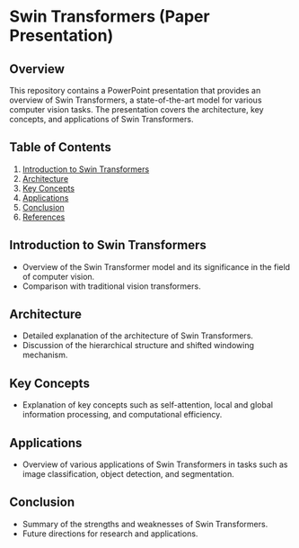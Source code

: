 # Swin Transformers (Paper Presentation)

## Overview
This repository contains a PowerPoint presentation that provides an overview of Swin Transformers, a state-of-the-art model for various computer vision tasks. The presentation covers the architecture, key concepts, and applications of Swin Transformers.

## Table of Contents
1. [Introduction to Swin Transformers](#introduction-to-swin-transformers)
2. [Architecture](#architecture)
3. [Key Concepts](#key-concepts)
4. [Applications](#applications)
5. [Conclusion](#conclusion)
6. [References](#references)

## Introduction to Swin Transformers
- Overview of the Swin Transformer model and its significance in the field of computer vision.
- Comparison with traditional vision transformers.

## Architecture
- Detailed explanation of the architecture of Swin Transformers.
- Discussion of the hierarchical structure and shifted windowing mechanism.

## Key Concepts
- Explanation of key concepts such as self-attention, local and global information processing, and computational efficiency.

## Applications
- Overview of various applications of Swin Transformers in tasks such as image classification, object detection, and segmentation.

## Conclusion
- Summary of the strengths and weaknesses of Swin Transformers.
- Future directions for research and applications.
